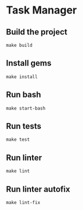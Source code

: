 # Task Manager

## Build the project

```
make build
```
## Install gems
```
make install
```

## Run bash
```
make start-bash
```

## Run tests

```
make test
```

## Run linter

```
make lint
```

## Run linter autofix

```
make lint-fix
```
